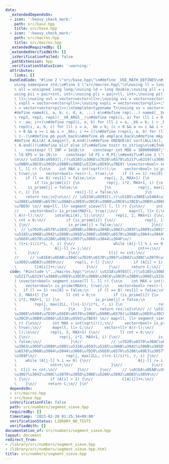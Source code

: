 ```yaml
---
data:
  _extendedDependsOn:
  - icon: ':heavy_check_mark:'
    path: src/base.hpp
    title: src/base.hpp
  - icon: ':heavy_check_mark:'
    path: src/macros.hpp
    title: src/macros.hpp
  _extendedRequiredBy: []
  _extendedVerifiedWith: []
  _isVerificationFailed: false
  _pathExtension: hpp
  _verificationStatusIcon: ':warning:'
  attributes:
    links: []
  bundledCode: "#line 2 \"src/base.hpp\"\n#define _USE_MATH_DEFINES\n#include <bits/stdc++.h>\n\
    using namespace std;\n#line 3 \"src/macros.hpp\"\n\nusing ll = long long;\nusing\
    \ ull = unsigned long long;\nusing ld = long double;\nusing pll = pair<ll, ll>;\n\
    using pii = pair<int, int>;\nusing pli = pair<ll, int>;\nusing pil = pair<int,\
    \ ll>;\nusing vvl = vector<vector<ll>>;\nusing vvi = vector<vector<int>>;\nusing\
    \ vvpll = vector<vector<pll>>;\nusing vvpli = vector<vector<pli>>;\nusing vvpil\
    \ = vector<vector<pil>>;\ntemplate<typename T>\nusing vv = vector<vector<T>>;\n\
    #define name4(i, a, b, c, d, e, ...) e\n#define rep(...) name4(__VA_ARGS__, rep4,\
    \ rep3, rep2, rep1)(__VA_ARGS__)\n#define rep1(i, a) for (ll i = 0, _aa = a; i\
    \ < _aa; i++)\n#define rep2(i, a, b) for (ll i = a, _bb = b; i < _bb; i++)\n#define\
    \ rep3(i, a, b, c) for (ll i = a, _bb = b; (c > 0 && a <= i && i < _bb) or (c\
    \ < 0 && a >= i && i > _bb); i += c)\n#define rrep(i, a, b) for (ll i=(a); i>(b);\
    \ i--)\n#define pb push_back\n#define eb emplace_back\n#define mkp make_pair\n\
    #define ALL(A) A.begin(), A.end()\n#define UNIQUE(A) sort(ALL(A)), A.erase(unique(ALL(A)),\
    \ A.end())\n#define elif else if\n#define tostr to_string\n\n#ifndef CONSTANTS\n\
    \    constexpr ll INF = 1e18;\n    constexpr int MOD = 1000000007;\n    constexpr\
    \ ld EPS = 1e-10;\n    constexpr ld PI = M_PI;\n#endif\n#line 2 \"src/numbers/segment_sieve.hpp\"\
    \n\n// \u533A\u9593[l,r)\u5185\u306E\u7D20\u6570\u5217\u6319(\u30A8\u30E9\u30C8\
    \u30B9\u30C6\u30CD\u30B9\u306E\u533A\u9593\u7BE9) \nvector<bool> segment_sieve(ll\
    \ l, ll r) {\n\n    int MAX = int(sqrt(r));\n    vector<bool> is_prime(MAX+1,\
    \ true);\n    vector<bool> res(r-l, true);\n    if (l == 1) res[0] = false;\n\
    \    if (l == 0) res[1] = false;\n\n    rep(i, 2, MAX+1) {\n        ll cnt = 0;\n\
    \        if (is_prime[i]) {\n            rep(j, i*2, MAX+1, i) {\n           \
    \     is_prime[j] = false;\n            }\n            rep(j, max(2LL, (l+i-1)/i)*i,\
    \ r, i) {\n                res[j-l] = false;\n            }\n        }\n    }\n\
    \    return res;\n}\n\n// // \u533A\u9593[l,r)\u5185\u306E\u5404\u7D20\u56E0\u6570\
    \u306E\u500B\u6570(\u30A8\u30E9\u30C8\u30B9\u30C6\u30CD\u30B9\u306E\u533A\u9593\
    \u7BE9) \n// map<ll, ll> segment_sieve(ll l, ll r) {\n\n//     int MAX = int(sqrt(r));\n\
    //     vector<bool> is_prime(MAX+1, true);\n//     map<ll, ll> C;\n//     vector<ll>\
    \ A(r-l);\n//     iota(ALL(A), l);\n\n//     rep(i, 2, MAX+1) {\n//         ll\
    \ cnt = 0;\n//         if (is_prime[i]) {\n//             rep(j, i*2, MAX+1, i)\
    \ {\n//                 is_prime[j] = false;\n//             }\n//           \
    \  // \u7D20\u6570\u304C\u898B\u3064\u304B\u3063\u305F\u3089\u3001\u533A\u9593\
    \u5185\u306B\u3042\u308B\u305D\u306E\u500D\u6570\u306B\u3064\u3044\u3066\u7D20\
    \u56E0\u6570\u5206\u89E3\u3057\u3066\u3044\u304F\n//             rep(j, max(2LL,\
    \ (l+i-1)/i)*i, r, i) {\n//                 while (A[j-l] % i == 0) {\n//    \
    \                 A[j-l] /= i;\n//                     cnt++;\n//            \
    \     }\n//             }\n//             C[i] += cnt;\n//         }\n//     }\n\
    //     // \u81EA\u8EAB\u304C\u7D20\u6570\u3067\u3042\u308C\u3070\u305D\u306E\u5206\
    \u3092\u8DB3\u3059\n//     rep(i, r-l) {\n//         if (A[i] > 1) {\n//     \
    \        C[A[i]]++;\n//         }\n//     }\n//     return C;\n// }\n"
  code: "#include \"../macros.hpp\"\n\n// \u533A\u9593[l,r)\u5185\u306E\u7D20\u6570\
    \u5217\u6319(\u30A8\u30E9\u30C8\u30B9\u30C6\u30CD\u30B9\u306E\u533A\u9593\u7BE9\
    ) \nvector<bool> segment_sieve(ll l, ll r) {\n\n    int MAX = int(sqrt(r));\n\
    \    vector<bool> is_prime(MAX+1, true);\n    vector<bool> res(r-l, true);\n \
    \   if (l == 1) res[0] = false;\n    if (l == 0) res[1] = false;\n\n    rep(i,\
    \ 2, MAX+1) {\n        ll cnt = 0;\n        if (is_prime[i]) {\n            rep(j,\
    \ i*2, MAX+1, i) {\n                is_prime[j] = false;\n            }\n    \
    \        rep(j, max(2LL, (l+i-1)/i)*i, r, i) {\n                res[j-l] = false;\n\
    \            }\n        }\n    }\n    return res;\n}\n\n// // \u533A\u9593[l,r)\u5185\
    \u306E\u5404\u7D20\u56E0\u6570\u306E\u500B\u6570(\u30A8\u30E9\u30C8\u30B9\u30C6\
    \u30CD\u30B9\u306E\u533A\u9593\u7BE9) \n// map<ll, ll> segment_sieve(ll l, ll\
    \ r) {\n\n//     int MAX = int(sqrt(r));\n//     vector<bool> is_prime(MAX+1,\
    \ true);\n//     map<ll, ll> C;\n//     vector<ll> A(r-l);\n//     iota(ALL(A),\
    \ l);\n\n//     rep(i, 2, MAX+1) {\n//         ll cnt = 0;\n//         if (is_prime[i])\
    \ {\n//             rep(j, i*2, MAX+1, i) {\n//                 is_prime[j] =\
    \ false;\n//             }\n//             // \u7D20\u6570\u304C\u898B\u3064\u304B\
    \u3063\u305F\u3089\u3001\u533A\u9593\u5185\u306B\u3042\u308B\u305D\u306E\u500D\
    \u6570\u306B\u3064\u3044\u3066\u7D20\u56E0\u6570\u5206\u89E3\u3057\u3066\u3044\
    \u304F\n//             rep(j, max(2LL, (l+i-1)/i)*i, r, i) {\n//             \
    \    while (A[j-l] % i == 0) {\n//                     A[j-l] /= i;\n//      \
    \               cnt++;\n//                 }\n//             }\n//           \
    \  C[i] += cnt;\n//         }\n//     }\n//     // \u81EA\u8EAB\u304C\u7D20\u6570\
    \u3067\u3042\u308C\u3070\u305D\u306E\u5206\u3092\u8DB3\u3059\n//     rep(i, r-l)\
    \ {\n//         if (A[i] > 1) {\n//             C[A[i]]++;\n//         }\n// \
    \    }\n//     return C;\n// }\n"
  dependsOn:
  - src/macros.hpp
  - src/base.hpp
  isVerificationFile: false
  path: src/numbers/segment_sieve.hpp
  requiredBy: []
  timestamp: '2023-02-28 01:25:34+09:00'
  verificationStatus: LIBRARY_NO_TESTS
  verifiedWith: []
documentation_of: src/numbers/segment_sieve.hpp
layout: document
redirect_from:
- /library/src/numbers/segment_sieve.hpp
- /library/src/numbers/segment_sieve.hpp.html
title: src/numbers/segment_sieve.hpp
---
```

